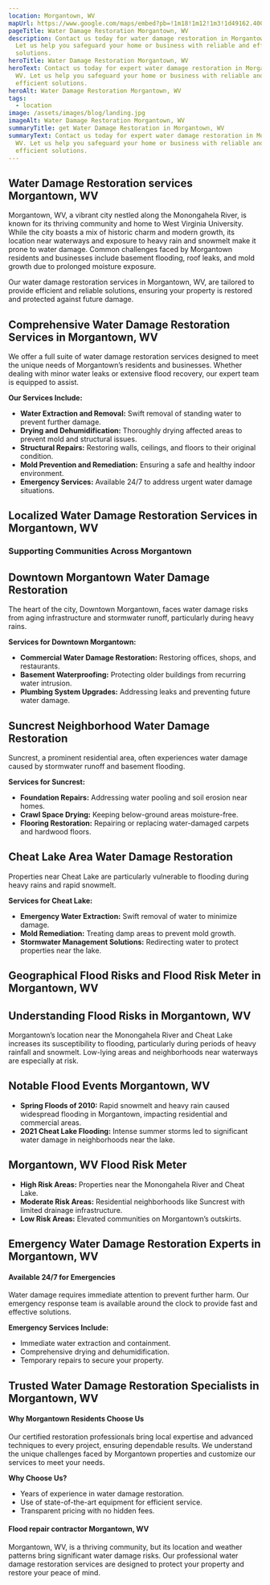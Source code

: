 ```yaml
---
location: Morgantown, WV
mapUrl: https://www.google.com/maps/embed?pb=!1m18!1m12!1m3!1d49162.4000780844!2d-79.9847507746422!3d39.63508369280726!2m3!1f0!2f0!3f0!3m2!1i1024!2i768!4f13.1!3m3!1m2!1s0x88357b684185333d%3A0x78bee909ab8d43e4!2sMorgantown%2C%20WV!5e0!3m2!1sen!2sus!4v1735840575938!5m2!1sen!2sus
pageTitle: Water Damage Restoration Morgantown, WV
description: Contact us today for water damage restoration in Morgantown, WV.
  Let us help you safeguard your home or business with reliable and efficient
  solutions.
heroTitle: Water Damage Restoration Morgantown, WV
heroText: Contact us today for expert water damage restoration in Morgantown,
  WV. Let us help you safeguard your home or business with reliable and
  efficient solutions.
heroAlt: Water Damage Restoration Morgantown, WV
tags:
  - location
image: /assets/images/blog/landing.jpg
imageAlt: Water Damage Restoration Morgantown, WV
summaryTitle: get Water Damage Restoration in Morgantown, WV
summaryText: Contact us today for expert water damage restoration in Morgantown,
  WV. Let us help you safeguard your home or business with reliable and
  efficient solutions.
---
```

## Water Damage Restoration services Morgantown, WV

Morgantown, WV, a vibrant city nestled along the Monongahela River, is known for its thriving community and home to West Virginia University. While the city boasts a mix of historic charm and modern growth, its location near waterways and exposure to heavy rain and snowmelt make it prone to water damage. Common challenges faced by Morgantown residents and businesses include basement flooding, roof leaks, and mold growth due to prolonged moisture exposure.

Our water damage restoration services in Morgantown, WV, are tailored to provide efficient and reliable solutions, ensuring your property is restored and protected against future damage.

## Comprehensive Water Damage Restoration Services in Morgantown, WV

We offer a full suite of water damage restoration services designed to meet the unique needs of Morgantown’s residents and businesses. Whether dealing with minor water leaks or extensive flood recovery, our expert team is equipped to assist.

**Our Services Include:**

* **Water Extraction and Removal:** Swift removal of standing water to prevent further damage.
* **Drying and Dehumidification:** Thoroughly drying affected areas to prevent mold and structural issues.
* **Structural Repairs:** Restoring walls, ceilings, and floors to their original condition.
* **Mold Prevention and Remediation:** Ensuring a safe and healthy indoor environment.
* **Emergency Services:** Available 24/7 to address urgent water damage situations.

## Localized Water Damage Restoration Services in Morgantown, WV

### Supporting Communities Across Morgantown

## Downtown Morgantown Water Damage Restoration

The heart of the city, Downtown Morgantown, faces water damage risks from aging infrastructure and stormwater runoff, particularly during heavy rains.

**Services for Downtown Morgantown:**

* **Commercial Water Damage Restoration:** Restoring offices, shops, and restaurants.
* **Basement Waterproofing:** Protecting older buildings from recurring water intrusion.
* **Plumbing System Upgrades:** Addressing leaks and preventing future water damage.

## Suncrest Neighborhood Water Damage Restoration

Suncrest, a prominent residential area, often experiences water damage caused by stormwater runoff and basement flooding.

**Services for Suncrest:**

* **Foundation Repairs:** Addressing water pooling and soil erosion near homes.
* **Crawl Space Drying:** Keeping below-ground areas moisture-free.
* **Flooring Restoration:** Repairing or replacing water-damaged carpets and hardwood floors.

## Cheat Lake Area Water Damage Restoration

Properties near Cheat Lake are particularly vulnerable to flooding during heavy rains and rapid snowmelt.

**Services for Cheat Lake:**

* **Emergency Water Extraction:** Swift removal of water to minimize damage.
* **Mold Remediation:** Treating damp areas to prevent mold growth.
* **Stormwater Management Solutions:** Redirecting water to protect properties near the lake.

## Geographical Flood Risks and Flood Risk Meter in Morgantown, WV

## Understanding Flood Risks in Morgantown, WV

Morgantown’s location near the Monongahela River and Cheat Lake increases its susceptibility to flooding, particularly during periods of heavy rainfall and snowmelt. Low-lying areas and neighborhoods near waterways are especially at risk.

## Notable Flood Events Morgantown, WV

* **Spring Floods of 2010:** Rapid snowmelt and heavy rain caused widespread flooding in Morgantown, impacting residential and commercial areas.
* **2021 Cheat Lake Flooding:** Intense summer storms led to significant water damage in neighborhoods near the lake.

## Morgantown, WV Flood Risk Meter

* **High Risk Areas:** Properties near the Monongahela River and Cheat Lake.
* **Moderate Risk Areas:** Residential neighborhoods like Suncrest with limited drainage infrastructure.
* **Low Risk Areas:** Elevated communities on Morgantown’s outskirts.

## Emergency Water Damage Restoration Experts in Morgantown, WV

#### Available 24/7 for Emergencies

Water damage requires immediate attention to prevent further harm. Our emergency response team is available around the clock to provide fast and effective solutions.

**Emergency Services Include:**

* Immediate water extraction and containment.
* Comprehensive drying and dehumidification.
* Temporary repairs to secure your property.

## Trusted Water Damage Restoration Specialists in Morgantown, WV

#### Why Morgantown Residents Choose Us

Our certified restoration professionals bring local expertise and advanced techniques to every project, ensuring dependable results. We understand the unique challenges faced by Morgantown properties and customize our services to meet your needs.

**Why Choose Us?**

* Years of experience in water damage restoration.
* Use of state-of-the-art equipment for efficient service.
* Transparent pricing with no hidden fees.

#### Flood repair contractor Morgantown, WV

Morgantown, WV, is a thriving community, but its location and weather patterns bring significant water damage risks. Our professional water damage restoration services are designed to protect your property and restore your peace of mind.
